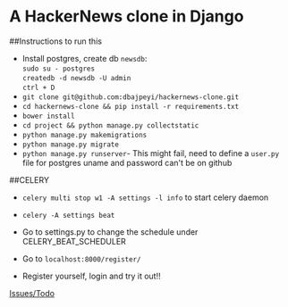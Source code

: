 # A HackerNews clone in Django

##Instructions to run this

- Install postgres, create db `newsdb`:   
      `sudo su - postgres`   
      `createdb -d newsdb -U admin`   
      `ctrl + D`   
- `git clone git@github.com:dbajpeyi/hackernews-clone.git`
- `cd hackernews-clone && pip install -r requirements.txt`
- `bower install`
- `cd project && python manage.py collectstatic`
- `python manage.py makemigrations`
- `python manage.py migrate`
- `python manage.py runserver`- This might fail, need to define a `user.py` file for postgres uname and password can't be on github

##CELERY
    
- `celery multi stop w1 -A settings -l info` to start celery daemon
- `celery -A settings beat` 
-  Go to settings.py to change the schedule under CELERY_BEAT_SCHEDULER



- Go to `localhost:8000/register/`
- Register yourself, login and try it out!!


[Issues/Todo](https://github.com/dbajpeyi/hackernews-clone/issues)

